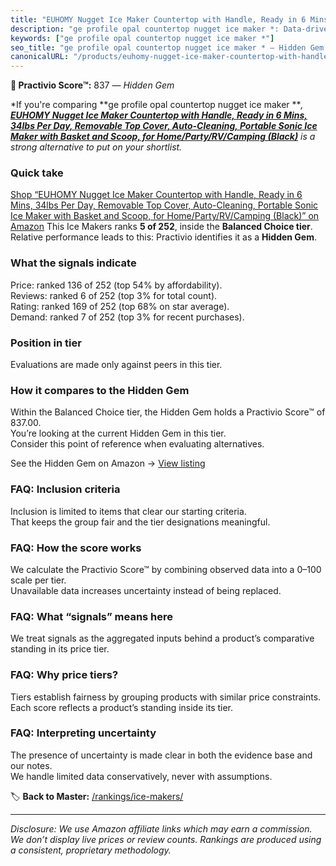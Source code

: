 ```yaml
---
title: "EUHOMY Nugget Ice Maker Countertop with Handle, Ready in 6 Mins, 34lbs Per Day, Removable Top Cover, Auto-Cleaning, Portable Sonic Ice Maker with Basket and Scoop, for Home/Party/RV/Camping (Black)"
description: "ge profile opal countertop nugget ice maker *: Data-driven within Balanced Choice ranking using the Practivio Score™. Positioned by quality, value, demand, fin…"
keywords: ["ge profile opal countertop nugget ice maker *"]
seo_title: "ge profile opal countertop nugget ice maker * — Hidden Gem Balanced Choice (2025)"
canonicalURL: "/products/euhomy-nugget-ice-maker-countertop-with-handle-ready-in-6-mins-34lbs-per-day-removable-top-cover-auto-cleaning-portable-sonic-ice-maker-with-basket-and-scoop-for-homepartyrvcamping-black-B0C32SGKMJ/"
---
```


**💎 Practivio Score™:** 837 — _Hidden Gem_


*If you're comparing **ge profile opal countertop nugget ice maker ***, **[EUHOMY Nugget Ice Maker Countertop with Handle, Ready in 6 Mins, 34lbs Per Day, Removable Top Cover, Auto-Cleaning, Portable Sonic Ice Maker with Basket and Scoop, for Home/Party/RV/Camping (Black)](https://www.amazon.com/dp/B0C32SGKMJ?tag=practivio-20)** is a strong alternative to put on your shortlist.*
### Quick take
[Shop “EUHOMY Nugget Ice Maker Countertop with Handle, Ready in 6 Mins, 34lbs Per Day, Removable Top Cover, Auto-Cleaning, Portable Sonic Ice Maker with Basket and Scoop, for Home/Party/RV/Camping (Black)” on Amazon](https://www.amazon.com/dp/B0C32SGKMJ?tag=practivio-20)
This Ice Makers ranks **5 of 252**, inside the **Balanced Choice tier**.  
Relative performance leads to this: Practivio identifies it as a **Hidden Gem**.

### What the signals indicate
Price: ranked 136 of 252 (top 54% by affordability).  
Reviews: ranked 6 of 252 (top 3% for total count).  
Rating: ranked 169 of 252 (top 68% on star average).  
Demand: ranked 7 of 252 (top 3% for recent purchases).

### Position in tier
Evaluations are made only against peers in this tier.

### How it compares to the Hidden Gem
Within the Balanced Choice tier, the Hidden Gem holds a Practivio Score™ of 837.00.  
You’re looking at the current Hidden Gem in this tier.  
Consider this point of reference when evaluating alternatives.  

See the Hidden Gem on Amazon → [View listing](https://www.amazon.com/dp/B0C32SGKMJ?tag=practivio-20)

### FAQ: Inclusion criteria
Inclusion is limited to items that clear our starting criteria.  
That keeps the group fair and the tier designations meaningful.

### FAQ: How the score works
We calculate the Practivio Score™ by combining observed data into a 0–100 scale per tier.  
Unavailable data increases uncertainty instead of being replaced.

### FAQ: What “signals” means here
We treat signals as the aggregated inputs behind a product’s comparative standing in its price tier.

### FAQ: Why price tiers?
Tiers establish fairness by grouping products with similar price constraints.  
Each score reflects a product’s standing inside its tier.

### FAQ: Interpreting uncertainty
The presence of uncertainty is made clear in both the evidence base and our notes.  
We handle limited data conservatively, never with assumptions.


🏷️ **Back to Master:** [/rankings/ice-makers/](/rankings/ice-makers/)

---
_Disclosure: We use Amazon affiliate links which may earn a commission. We don’t display live prices or review counts. Rankings are produced using a consistent, proprietary methodology._
